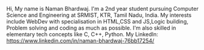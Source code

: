 Hi, My name is Naman Bhardwaj. I'm a 2nd year student pursuing Computer Science and Engineering at SRMIST, KTR, Tamil Nadu, India.
My interests include WebDev with specialisation in HTML,CSS and JS,Logic building, Problem solving and coding as much as possible.
I'm also skilled in elementary tech concepts like C, C++, Python.
My LinkedIn: https://www.linkedin.com/in/naman-bhardwaj-76bb17254/

<!---
naman2351/naman2351 is a ✨ special ✨ repository because its `README.md` (this file) appears on your GitHub profile.
You can click the Preview link to take a look at your changes.
--->
